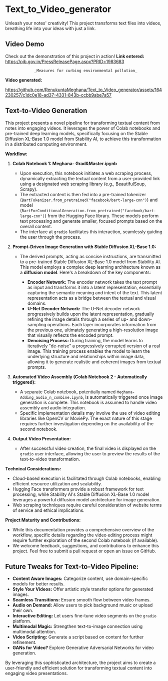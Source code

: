 # Text_to_Video_generator
Unleash your notes' creativity! This project transforms text files into videos, breathing life into your ideas with just a link.

## Video Demo
Check out the demonstration of this project in action!
**Link entered:** https://pib.gov.in/PressReleasePage.aspx?PRID=1983683

                 _Measures for curbing environmental pollution_
                 
**Video generated:**

https://github.com/RenukuntaMeghana/Text_to_Video_generator/assets/164230257/c1dc0e18-ad37-4331-843b-ccbb9abe7a57


## Text-to-Video Generation
This project presents a novel pipeline for transforming textual content from notes into engaging videos. It leverages the power of Colab notebooks and pre-trained deep learning models, specifically focusing on the Stable Diffusion XL-Base 1.0 model from Stability AI, to achieve this transformation in a distributed computing environment.

**Workflow:**

1. **Colab Notebook 1: Meghana- Grad&Master.ipynb**
   - Upon execution, this notebook initiates a web scraping process, dynamically extracting the textual content from a user-provided link using a designated web scraping library (e.g., BeautifulSoup, Scrapy).
   - The extracted content is then fed into a pre-trained tokenizer (`BartTokenizer.from_pretrained("facebook/bart-large-cnn")`) and model (`BartForConditionalGeneration.from_pretrained("facebook/bart-large-cnn")`) from the Hugging Face library. These models perform text processing and generate smaller, focused prompts based on the overall content.
   - The interface at `gradio` facilitates this interaction, seamlessly guiding the user through the process.

2. **Prompt-Driven Image Generation with Stable Diffusion XL-Base 1.0:**
   - The derived prompts, acting as concise instructions, are transmitted to a pre-trained Stable Diffusion XL-Base 1.0 model from Stability AI. This model employs a complex deep learning architecture known as a **diffusion model**. Here's a breakdown of the key components:

      * **Encoder Network:** The encoder network takes the text prompt as input and transforms it into a latent representation, essentially capturing the semantic meaning and intent of the text. This latent representation acts as a bridge between the textual and visual domains.
      * **U-Net Decoder Network:** The U-Net decoder network progressively builds upon the latent representation, gradually refining the image details through a series of up- and down-sampling operations. Each layer incorporates information from the previous one, ultimately generating a high-resolution image that visually reflects the encoded prompt.
      * **Denoising Process:** During training, the model learns to iteratively "de-noise" a progressively corrupted version of a real image. This training process enables the model to learn the underlying structure and relationships within image data, allowing it to generate realistic and coherent images from textual prompts.

3. **Automated Video Assembly (Colab Notebook 2 - Automatically triggered):**
   - A separate Colab notebook, potentially named `Meghana-Adding_audio_n_combine.ipynb`, is automatically triggered once image generation is complete. This notebook is assumed to handle video assembly and audio integration.
   - Specific implementation details may involve the use of video editing libraries like OpenCV or MoviePy. The exact nature of this stage requires further investigation depending on the availability of the second notebook.

4. **Output Video Presentation:**
   - After successful video creation, the final video is displayed on the `gradio` user interface, allowing the user to preview the results of the text-to-video transformation.

**Technical Considerations:**
- Cloud-based execution is facilitated through Colab notebooks, enabling efficient resource utilization and scalability.
- Hugging Face transformers provide a robust framework for text processing, while Stability AI's Stable Diffusion XL-Base 1.0 model leverages a powerful diffusion model architecture for image generation.
- Web scraping techniques require careful consideration of website terms of service and ethical implications.

**Project Maturity and Contributions:**
- While this documentation provides a comprehensive overview of the workflow, specific details regarding the video editing process might require further exploration of the second Colab notebook (if available).
- We welcome feedback, suggestions, and contributions to enhance this project. Feel free to submit a pull request or open an issue on GitHub.

## Future Tweaks for Text-to-Video Pipeline:

* **Content Aware Images:** Categorize content, use domain-specific models for better results.
* **Style Your Videos:** Offer artistic style transfer options for generated images.
* **Seamless Transitions:** Ensure smooth flow between video frames.
* **Audio on Demand:** Allow users to pick background music or upload their own.
* **Interactive Editing:** Let users fine-tune video segments on the `gradio` platform.
* **Multimodal Magic:** Strengthen text-to-image connection using multimodal attention.
* **Video Scripting:** Generate a script based on content for further refinement.
* **GANs for Video?** Explore Generative Adversarial Networks for video generation.

By leveraging this sophisticated architecture, the project aims to create a user-friendly and efficient solution for transforming textual content into engaging video presentations. 
